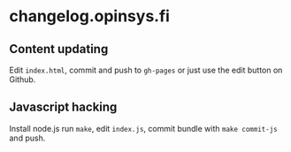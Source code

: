 
# changelog.opinsys.fi

## Content updating

Edit `index.html`, commit and push to `gh-pages` or just use the edit
button on Github.

## Javascript hacking

Install node.js run `make`, edit `index.js`, commit bundle with `make
commit-js` and push.

